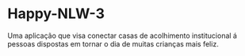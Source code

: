# Happy-NLW-3
Uma aplicação que visa conectar casas de acolhimento institucional á pessoas dispostas em tornar o dia de muitas crianças mais feliz. 
